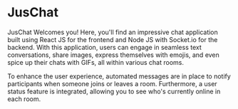 # JusChat
JusChat Welcomes you! Here, you'll find an impressive chat application built using React JS for the frontend and Node JS with Socket.io for the backend. With this application, users can engage in seamless text conversations, share images, express themselves with emojis, and even spice up their chats with GIFs, all within various chat rooms.

To enhance the user experience, automated messages are in place to notify participants when someone joins or leaves a room. Furthermore, a user status feature is integrated, allowing you to see who's currently online in each room.
